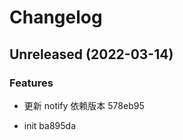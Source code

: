 # Changelog

## Unreleased (2022-03-14)


### Features

* 更新 notify 依赖版本
 578eb95

* init
 ba895da

